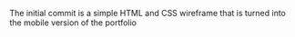 The initial commit is a simple HTML and CSS wireframe that is turned into the mobile version of the portfolio